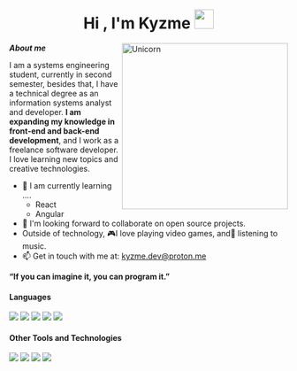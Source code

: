 <h1 align="center">Hi , I'm Kyzme <img src="https://media0.giphy.com/media/v1.Y2lkPTc5MGI3NjExNnhqZjhqaDkwczZ0dXU0MTh1dWdqZWphZ25rcXNkZ2JwOTRoODh4OCZlcD12MV9pbnRlcm5hbF9naWZfYnlfaWQmY3Q9cw/FQxpCWS4ZyvNFCTKHJ/giphy.gif" width="35"></h1>

<img align="right" width=300px alt="Unicorn" src="https://media1.giphy.com/media/v1.Y2lkPTc5MGI3NjExcTNpdWFhNDhieTdxcGR5bGhvYXhmZXYyMHI4eHdocmp0MGJ3OHVvaCZlcD12MV9pbnRlcm5hbF9naWZfYnlfaWQmY3Q9cw/1yjrSBXGrTfpZZeGmt/giphy.gif" />

***About me***

I am a systems engineering student, currently in second semester, besides that, I have a technical degree as an information systems analyst and developer. **I am expanding my knowledge in front-end and back-end development**, and I work as a freelance software developer. I love learning new topics and creative technologies.

- 🌱 I am currently learning ....
  - React
  - Angular
- 👯 I'm looking forward to collaborate on open source projects.
- Outside of technology, 🎮I love playing video games, and🎵 listening to music.
- 📫 Get in touch with me at: kyzme.dev@proton.me

**“If you can imagine it, you can program it.”** 
<h4> Languages </h4>
<span> 
  <img src="https://img.shields.io/badge/HTML5-E34F26?style=for-the-badge&logo=html5&logoColor=white">
  <img src="https://img.shields.io/badge/CSS3-1572B6?style=for-the-badge&logo=css3&logoColor=white">
  <img src="https://img.shields.io/badge/JavaScript-F7DF1E?style=for-the-badge&logo=javascript&logoColor=black">
  <img src="https://img.shields.io/badge/PHP-777BB4?style=for-the-badge&logo=php&logoColor=white">
  <img src="https://img.shields.io/badge/python-3670A0?style=for-the-badge&logo=python&logoColor=ffdd54">
  
</span>

<h4>Other Tools and Technologies</h4>
<span>
  <img src="https://img.shields.io/badge/git-%23F05033.svg?style=for-the-badge&logo=git&logoColor=white">
  <img src="https://img.shields.io/badge/mysql-4479A1.svg?style=for-the-badge&logo=mysql&logoColor=white">
  <img src="https://img.shields.io/badge/figma-%23F24E1E.svg?style=for-the-badge&logo=figma&logoColor=white">
  <img src="https://img.shields.io/badge/Visual%20Studio%20Code-0078d7.svg?style=for-the-badge&logo=visual-studio-code&logoColor=white">
  
</span>
